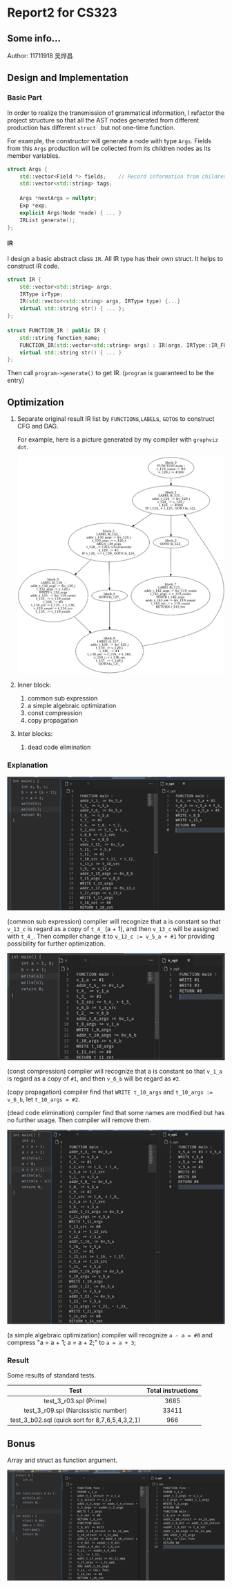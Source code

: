 # Report2 for CS323

## Some info...

Author: 11711918 吴烨昌

## Design and Implementation

### Basic Part 

In order to realize the transmission of grammatical information, I refactor the project structure so that all the AST nodes generated from different production has different `struct ` but not one-time function.

For example, the constructor will generate a node with type `Args`. Fields from this `Args` production will be collected from its children nodes as its member variables.

``` c++
struct Args {
    std::vector<Field *> fields; 	// Record information from children nodes. 
    std::vector<std::string> tags;

    Args *nextArgs = nullptr;			
    Exp *exp;
    explicit Args(Node *node) { ... }
    IRList generate();
};
```

####  IR

I design a basic abstract class `IR`. All IR type has their own struct. It helps to construct IR code.

``` c++
struct IR {
    std::vector<std::string> args;
    IRType irType;
    IR(std::vector<std::string> args, IRType type) {...}
    virtual std::string str() { ... };
};

struct FUNCTION_IR : public IR {
    std::string function_name;
    FUNCTION_IR(std::vector<std::string> args) : IR(args, IRType::IR_FUNCTION) { ... }
    virtual std::string str() { ... }
};
```

Then call `program->generate()` to get IR. (`program` is guaranteed to be the entry)

## Optimization

1. Separate original result IR list by `FUNCTION`s,`LABEL`s, `GOTO`s to construct CFG and DAG.

   For example, here is a picture generated by my compiler with `graphviz dot`.

   ![CFG_main](CFG_main.png)

2. Inner block: 
   1. common sub expression
   2. a simple algebraic optimization
   3. const compression
   4. copy propagation

3. Inter blocks:

   1. dead code elimination

### Explanation

![image-20201227232444254](image-20201227232444254.png)

(common sub expression) compiler will recognize that a is constant so that `v_13_c` is regard as a copy of `t_4_` (a + 1), and then `v_13_c` will be assigned with `t_4_`. Then compiler change it to `v_13_c := v_5_a + #1` for providing possibility for further optimization.

![image-20201227231708093](image-20201227231708093.png)

(const compression) compiler will recognize that a is constant so that `v_1_a` is regard as a copy of `#1`, and then `v_6_b` will be regard as `#2`. 

(copy propagation) compiler find that `WRITE t_10_args` and `t_10_args := v_6_b`, let `t_10_args = #2`.

(dead code elimination) compiler find that some names are modified but has no further usage. Then compiler will remove them.

![image-20201227232956003](image-20201227232956003.png)

(a simple algebraic optimization) compiler will recognize `a - a = #0` and compress "a = a + 1; a = a + 2;" to `a = a + 3`;

### Result

Some results of standard tests. 

|                      Test                       | Total instructions |
| :---------------------------------------------: | :----------------: |
|             test_3_r03.spl (Prime)              |        3685        |
|      test_3_r09.spl (Narcissistic number)       |       33411        |
| test_3_b02.sql (quick sort for 8,7,6,5,4,3,2,1) |        966         |

## Bonus

Array and struct as function argument.

![image-20201227235131299](image-20201227235131299.png)

